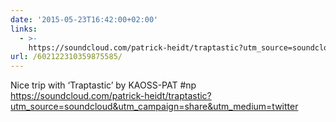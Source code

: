 ```yaml
---
date: '2015-05-23T16:42:00+02:00'
links:
  - >-
    https://soundcloud.com/patrick-heidt/traptastic?utm_source=soundcloud&utm_campaign=share&utm_medium=twitter
url: /602122310359875585/
---
```

Nice trip with ‘Traptastic’ by KAOSS-PAT #np https://soundcloud.com/patrick-heidt/traptastic?utm_source=soundcloud&utm_campaign=share&utm_medium=twitter
